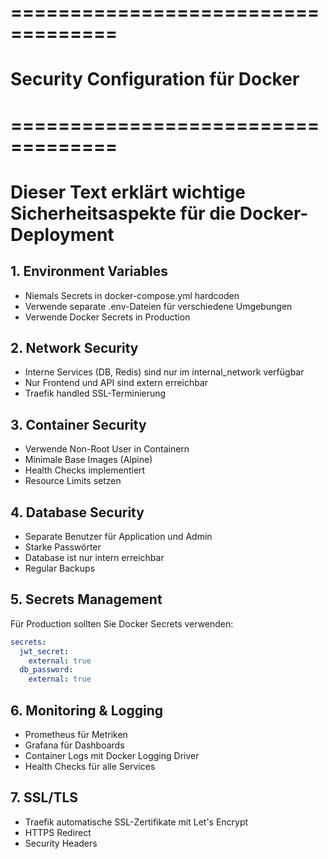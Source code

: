 # ===================================
# Security Configuration für Docker
# ===================================

# Dieser Text erklärt wichtige Sicherheitsaspekte für die Docker-Deployment

## 1. Environment Variables
- Niemals Secrets in docker-compose.yml hardcoden
- Verwende separate .env-Dateien für verschiedene Umgebungen
- Verwende Docker Secrets in Production

## 2. Network Security
- Interne Services (DB, Redis) sind nur im internal_network verfügbar
- Nur Frontend und API sind extern erreichbar
- Traefik handled SSL-Terminierung

## 3. Container Security
- Verwende Non-Root User in Containern
- Minimale Base Images (Alpine)
- Health Checks implementiert
- Resource Limits setzen

## 4. Database Security
- Separate Benutzer für Application und Admin
- Starke Passwörter
- Database ist nur intern erreichbar
- Regular Backups

## 5. Secrets Management
Für Production sollten Sie Docker Secrets verwenden:

```yaml
secrets:
  jwt_secret:
    external: true
  db_password:
    external: true
```

## 6. Monitoring & Logging
- Prometheus für Metriken
- Grafana für Dashboards
- Container Logs mit Docker Logging Driver
- Health Checks für alle Services

## 7. SSL/TLS
- Traefik automatische SSL-Zertifikate mit Let's Encrypt
- HTTPS Redirect
- Security Headers
